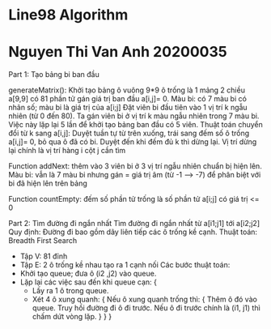 # Line98 Algorithm
# Nguyen Thi Van Anh 20200035

Part 1: Tạo bảng bi ban đầu 

generateMatrix(): Khởi tạo bảng ô vuông 9*9 ô trống là 1 mảng 2 chiều a[9,9] có 81 phần tử gán giá trị ban đầu a[i,j]= 0. 
Màu bi: có 7 màu bi có nhãn số; màu bi là giá trị của a[i;j]
Đặt viên bi đầu tiên vào 1 vị trí k ngẫu nhiên (từ 0 đến 80). Ta gán viên bi ở vị trí k màu ngẫu nhiên trong 7 màu bi. Việc này lặp lại 5 lần để khởi tạo bảng ban đầu có 5 viên.
Thuật toán chuyển đổi từ k sang a[i,j]: Duyệt tuần tự từ trên xuống, trái sang đếm số ô trống a[i,j]= 0, bỏ qua ô đã có bi. Duyệt đến khi đếm đủ k thì dừng lại. Vị trí dừng lại chính là vị trí hàng i cột j cần tìm

Function addNext: thêm vào 3 viên bi ở 3 vị trí ngẫu nhiên chuẩn bị hiện lên. 
Màu bi: vẫn là 7 màu bi nhưng gán = giá trị âm (từ -1 --> -7) để phân biệt với bi đã hiện lên trên bảng

Function countEmpty: đếm số phần tử trống là số phần tử a[i;j] có giá trị <= 0 

Part 2: Tìm đường đi ngắn nhất 
Tìm đường đi ngắn nhất từ a[i1;j1] tới a[i2;j2]
Quy định: Đường đi bao gồm dãy liên tiếp các ô trống kề cạnh.
Thuật toán: Breadth First Search 
- Tập V: 81 đỉnh 
- Tập E: 2 ô trống kề nhau tạo ra 1 cạnh nối 
Các bước thuật toán:
- Khởi tạo queue; đưa ô (i2 ,j2) vào queue.
- Lặp lại các việc sau đến khi queue cạn:
{
    + Lấy ra 1 ô trong queue.
    + Xét 4 ô xung quanh:
    {
        Nếu ô xung quanh trống thì:
        {
            Thêm ô đó vào queue.
            Truy hồi đường đi ô đi trước.
            Nếu ô đi trước chính là (i1, j1) thì chấm dứt vòng lặp.
        }
    }
}
